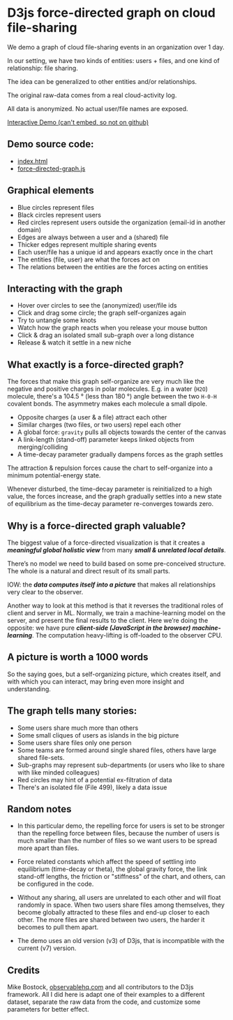 # D3js force-directed graph on cloud file-sharing

We demo a graph of cloud file-sharing events in an organization over 1 day.

In our setting, we have two kinds of entities: users + files,
and one kind of relationship: file sharing.

The idea can be generalized to other entities and/or relationships.

The original raw-data comes from a real cloud-activity log.

All data is anonymized. No actual user/file names are exposed.

<!-- iframe src="./index.html">Interactive force-directed chart</iframe -->

[Interactive Demo (can't embed, so not on github)](https://finance.yendor.com/ML/fileshare-d3js/)

## Demo source code:

  - [index.html](./index.html)
  - [force-directed-graph.js](./force-directed-graph.js)


## Graphical elements

  - Blue circles represent files
  - Black circles represent users
  - Red circles represent users outside the organization (email-id in another domain)
  - Edges are always between a user and a (shared) file
  - Thicker edges represent multiple sharing events
  - Each user/file has a unique id and appears exactly once in the chart
  - The entities (file, user) are what the forces act on
  - The relations between the entities are the forces acting on entities

## Interacting with the graph

  - Hover over circles to see the (anonymized) user/file ids
  - Click and drag some circle; the graph self-organizes again
  - Try to untangle some knots
  - Watch how the graph reacts when you release your mouse button
  - Click & drag an isolated small sub-graph over a long distance
  - Release & watch it settle in a new niche

## What exactly is a force-directed graph?

The forces that make this graph self-organize are very much like the
negative and positive charges in polar molecules. E.g. in a water
(`H2O`) molecule, there's a 104.5 &deg; (less than 180 &deg;) angle
between the two `H-0-H` covalent bonds. The asymmetry makes each
molecule a small dipole.

  - Opposite charges (a user & a file) attract each other
  - Similar charges (two files, or two users) repel each other
  - A global force: `gravity` pulls all objects towards the center of the canvas
  - A link-length (stand-off) parameter keeps linked objects from merging/colliding
  - A time-decay parameter gradually dampens forces as the graph settles

The attraction & repulsion forces cause the chart to self-organize into
a minimum potential-energy state.

Whenever disturbed, the time-decay parameter is reinitialized
to a high value, the forces increase, and the graph gradually
settles into a new state of equilibrium as the time-decay parameter
re-converges towards zero.

## Why is a force-directed graph valuable?

The biggest value of a force-directed visualization is that
it creates a ***meaningful global holistic view*** from many
***small & unrelated local details***.

There’s no model we need to build based on some pre-conceived
structure. The whole is a natural and direct result of its small parts.

IOW: the ***data computes itself into a picture*** that makes
all relationships very clear to the observer.

Another way to look at this method is that it reverses the
traditional roles of client and server in ML.
Normally, we train a machine-learning model on the server,
and present the final results to the client.
Here we’re doing the opposite: we have pure
***client-side (JavaScript in the browser) machine-learning***.
The computation heavy-lifting is off-loaded to the observer CPU.

## A picture is worth a 1000 words

So the saying goes, but a self-organizing picture, which creates
itself, and with which you can interact, may bring even more
insight and understanding.

## The graph tells many stories:

  - Some users share much more than others
  - Some small cliques of users as islands in the big picture
  - Some users share files only one person
  - Some teams are formed around single shared files, others have large
    shared file-sets.
  - Sub-graphs may represent sub-departments (or users who like to share with like minded colleagues)
  - Red circles may hint of a potential ex-filtration of data
  - There's an isolated file (File 499), likely a data issue

## Random notes

  - In this particular demo, the repelling force for users is set
  to be stronger than the repelling force between files,
  because the number of users is much smaller than the number
  of files so we want users to be spread more apart than files.

  - Force related constants which affect the speed of settling into
  equilibrium (time-decay or theta), the global gravity force,
  the link stand-off lengths, the friction or "stiffness" of the chart,
  and others, can be configured in the code.

  - Without any sharing, all users are unrelated to each other and will
  float randomly in space. When two users share files among themselves,
  they become globally attracted to these files and end-up closer to
  each other. The more files are shared between two users, the harder
  it becomes to pull them apart.

  - The demo uses an old version (v3) of D3js, that is incompatible
  with the current (v7) version.

## Credits

Mike Bostock, [observablehq.com](https://observablehq.com/) and all
contributors to the D3js framework. All I did here is adapt one of their
examples to a different dataset, separate the raw data from the code,
and customize some parameters for better effect.

